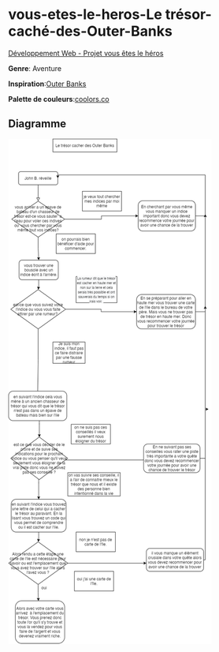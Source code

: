 # vous-etes-le-heros-Le trésor-caché-des-Outer-Banks
[Développement Web - Projet vous êtes le héros](https://smnarnold.com/projets/vous-etes-le-heros)

**Genre**: Aventure

**Inspiration**:[Outer Banks](https://www.imdb.com/title/tt10293938/)

**Palette de couleurs**:[coolors.co](https://coolors.co/c5d08a-ffe8d1-b7a48b-90d4e0-a17c68)

## Diagramme

![Diagramme](https://github.com/FlorenceL453/vous-etes-le-heros-live-die-repeat/blob/main/assets/img/vous_etes_le_heros_2%2C3version.png)

 
